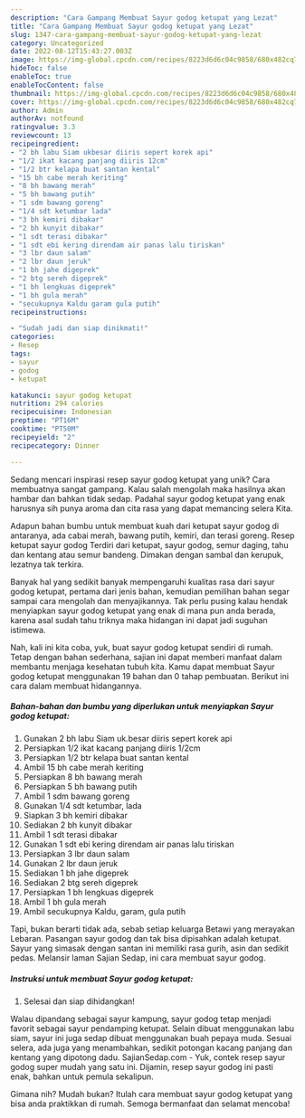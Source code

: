```yaml
---
description: "Cara Gampang Membuat Sayur godog ketupat yang Lezat"
title: "Cara Gampang Membuat Sayur godog ketupat yang Lezat"
slug: 1347-cara-gampang-membuat-sayur-godog-ketupat-yang-lezat
category: Uncategorized
date: 2022-08-12T15:43:27.003Z
image: https://img-global.cpcdn.com/recipes/8223d6d6c04c9858/680x482cq70/sayur-godog-ketupat-foto-resep-utama.jpg
hideToc: false
enableToc: true
enableTocContent: false
thumbnail: https://img-global.cpcdn.com/recipes/8223d6d6c04c9858/680x482cq70/sayur-godog-ketupat-foto-resep-utama.jpg
cover: https://img-global.cpcdn.com/recipes/8223d6d6c04c9858/680x482cq70/sayur-godog-ketupat-foto-resep-utama.jpg
author: Admin
authorAv: notfound
ratingvalue: 3.3
reviewcount: 13
recipeingredient:
- "2 bh labu Siam ukbesar diiris sepert korek api"
- "1/2 ikat kacang panjang diiris 12cm"
- "1/2 btr kelapa buat santan kental"
- "15 bh cabe merah keriting"
- "8 bh bawang merah"
- "5 bh bawang putih"
- "1 sdm bawang goreng"
- "1/4 sdt ketumbar lada"
- "3 bh kemiri dibakar"
- "2 bh kunyit dibakar"
- "1 sdt terasi dibakar"
- "1 sdt ebi kering direndam air panas lalu tiriskan"
- "3 lbr daun salam"
- "2 lbr daun jeruk"
- "1 bh jahe digeprek"
- "2 btg sereh digeprek"
- "1 bh lengkuas digeprek"
- "1 bh gula merah"
- "secukupnya Kaldu garam gula putih"
recipeinstructions:

- "Sudah jadi dan siap dinikmati!"
categories:
- Resep
tags:
- sayur
- godog
- ketupat

katakunci: sayur godog ketupat 
nutrition: 294 calories
recipecuisine: Indonesian
preptime: "PT16M"
cooktime: "PT50M"
recipeyield: "2"
recipecategory: Dinner

---
```





Sedang mencari inspirasi resep sayur godog ketupat yang unik? Cara membuatnya sangat gampang. Kalau salah mengolah maka hasilnya akan hambar dan bahkan tidak sedap. Padahal sayur godog ketupat yang enak harusnya sih punya aroma dan cita rasa yang dapat memancing selera Kita.





Adapun bahan bumbu untuk membuat kuah dari ketupat sayur godog di antaranya, ada cabai merah, bawang putih, kemiri, dan terasi goreng. Resep ketupat sayur godog Terdiri dari ketupat, sayur godog, semur daging, tahu dan kentang atau semur bandeng. Dimakan dengan sambal dan kerupuk, lezatnya tak terkira.

Banyak hal yang sedikit banyak mempengaruhi kualitas rasa dari sayur godog ketupat, pertama dari jenis bahan, kemudian pemilihan bahan segar sampai cara mengolah dan menyajikannya. Tak perlu pusing kalau hendak menyiapkan sayur godog ketupat yang enak di mana pun anda berada, karena asal sudah tahu triknya maka hidangan ini dapat jadi suguhan istimewa.






Nah, kali ini kita coba, yuk, buat sayur godog ketupat sendiri di rumah. Tetap dengan bahan sederhana, sajian ini dapat memberi manfaat dalam membantu menjaga kesehatan tubuh kita. Kamu dapat membuat Sayur godog ketupat menggunakan 19 bahan dan 0 tahap pembuatan. Berikut ini cara dalam membuat hidangannya.

<!--inarticleads1-->

##### Bahan-bahan dan bumbu yang diperlukan untuk menyiapkan Sayur godog ketupat:

1. Gunakan 2 bh labu Siam uk.besar diiris sepert korek api
1. Persiapkan 1/2 ikat kacang panjang diiris 1/2cm
1. Persiapkan 1/2 btr kelapa buat santan kental
1. Ambil 15 bh cabe merah keriting
1. Persiapkan 8 bh bawang merah
1. Persiapkan 5 bh bawang putih
1. Ambil 1 sdm bawang goreng
1. Gunakan 1/4 sdt ketumbar, lada
1. Siapkan 3 bh kemiri dibakar
1. Sediakan 2 bh kunyit dibakar
1. Ambil 1 sdt terasi dibakar
1. Gunakan 1 sdt ebi kering direndam air panas lalu tiriskan
1. Persiapkan 3 lbr daun salam
1. Gunakan 2 lbr daun jeruk
1. Sediakan 1 bh jahe digeprek
1. Sediakan 2 btg sereh digeprek
1. Persiapkan 1 bh lengkuas digeprek
1. Ambil 1 bh gula merah
1. Ambil secukupnya Kaldu, garam, gula putih


Tapi, bukan berarti tidak ada, sebab setiap keluarga Betawi yang merayakan Lebaran. Pasangan sayur godog dan tak bisa dipisahkan adalah ketupat. Sayur yang simasak dengan santan ini memiliki rasa gurih, asin dan sedikit pedas. Melansir laman Sajian Sedap, ini cara membuat sayur godog. 

<!--inarticleads2-->

##### Instruksi untuk membuat Sayur godog ketupat:


1. Selesai dan siap dihidangkan!

Walau dipandang sebagai sayur kampung, sayur godog tetap menjadi favorit sebagai sayur pendamping ketupat. Selain dibuat menggunakan labu siam, sayur ini juga sedap dibuat menggunakan buah pepaya muda. Sesuai selera, ada juga yang menambahkan, sedikit potongan kacang panjang dan kentang yang dipotong dadu. SajianSedap.com - Yuk, contek resep sayur godog super mudah yang satu ini. Dijamin, resep sayur godog ini pasti enak, bahkan untuk pemula sekalipun. 

Gimana nih? Mudah bukan? Itulah cara membuat sayur godog ketupat yang bisa anda praktikkan di rumah. Semoga bermanfaat dan selamat mencoba!
